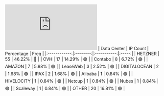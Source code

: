 ![Diagramm](https://github.com/obajay/StateSync-snapshots/blob/main/Projects/Juno/1/README.md)
| Data Center | IP Count | Percentage | Freq |
|:------------:|:--------:|:-----------:|:-----:|
| HETZNER | 55 | 46.22% | 🔴 |
| OVH | 17 | 14.29% | 🟢 |
| Contabo | 8 | 6.72% | 🟢 |
| AMAZON | 7 | 5.88% | 🟢 |
| LeaseWeb | 3 | 2.52% | 🟢 |
| DIGITALOCEAN | 2 | 1.68% | 🟢 |
| IPAX | 2 | 1.68% | 🟢 |
| Alibaba | 1 | 0.84% | 🟢 |
| HIVELOCITY | 1 | 0.84% | 🟢 |
| Netcup | 1 | 0.84% | 🟢 |
| Nubes | 1 | 0.84% | 🟢 |
| Scaleway | 1 | 0.84% | 🟢 |
| OTHER | 20 | 16.81% | 🟢 |